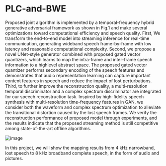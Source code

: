 # PLC-and-BWE
Proposed joint algorithm is implemented by a temporal-frequency hybrid generative adversarial framework as shown in Fig.1 and make several optimizations toward computational efficiency and speech quality. First, We transform the end-to-end model into streaming inference for real-time communication, generating wideband speech frame-by-frame with low latency and reasonable computational complexity. Second, we propose a novel UNet-style generator combined with proposed gated vector quantizers, which learns to map the intra-frame and inter-frame speech information to a highlevel abstract space. The proposed gated vector quantizer performs secondary encoding of the speech features and demonstrates that audio representation learning can capture important content features in speech and reduce the impact of lost perturbations. Third, to further improve the reconstruction quality, a multi-resolution temporal discriminator and a complex spectrum discriminator are integrated for our speech reconstruction task. Inspired by high-fidelity speech synthesis with multi-resolution time-frequency features in GAN, we consider both the waveform and complex spectrum optimization to alleviate the transitional distortion caused by the lost speech frames. We verify the reconstruction performance of proposed model through experiments, and the results indicate that the proposed streaming method is still competitive among state-of-the-art offline algorithms.

![image](https://https://github.com/Guanyuansheng/PLC-and-BWE/blob/main/architecture.png)

In this project, we will show the mapping results from 4 kHz narrowband, lost speech to 8 kHz broadband complete speech, in the form of audio and pictures.
